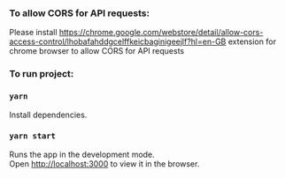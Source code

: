 ### To allow CORS for API requests:
Please install https://chrome.google.com/webstore/detail/allow-cors-access-control/lhobafahddgcelffkeicbaginigeejlf?hl=en-GB
extension for chrome browser to allow CORS for API requests

### To run project:
### `yarn`
Install dependencies.<br />

### `yarn start`
Runs the app in the development mode.<br />
Open [http://localhost:3000](http://localhost:3000) to view it in the browser.



